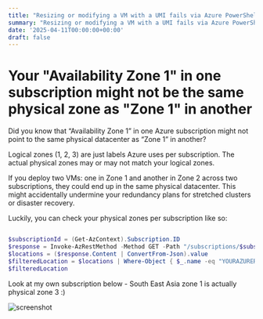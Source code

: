```yaml
---
title: "Resizing or modifying a VM with a UMI fails via Azure PowerShell/CLI but succeeds in Azure Portal"
summary: "Resizing or modifying a VM with a UMI fails via Azure PowerShell/CLI but succeeds in Azure Portal"
date: '2025-04-11T00:00:00+00:00'
draft: false
---
```


# Your "Availability Zone 1" in one subscription might not be the same physical zone as "Zone 1" in another

Did you know that “Availability Zone 1” in one Azure subscription might not point to the same physical datacenter as “Zone 1” in another?

Logical zones (1, 2, 3) are just labels Azure uses per subscription. The actual physical zones may or may not match your logical zones.

If you deploy two VMs: one in Zone 1 and another in Zone 2 across two subscriptions, they could end up in the same physical datacenter. This might accidentally undermine your redundancy plans for stretched clusters or disaster recovery. 

Luckily, you can check your physical zones per subscription like so:

```powershell

$subscriptionId = (Get-AzContext).Subscription.ID
$response = Invoke-AzRestMethod -Method GET -Path "/subscriptions/$subscriptionId/locations?api-version=2022-12-01"
$locations = ($response.Content | ConvertFrom-Json).value
$filteredLocation = $locations | Where-Object { $_.name -eq "YOURAZUREREGION" }
$filteredLocation

```

Look at my own subscription below - South East Asia zone 1 is actually physical zone 3 :)

![screenshot](https://cdn.porotnikov.com/media/2025/4/11/zones.png)
